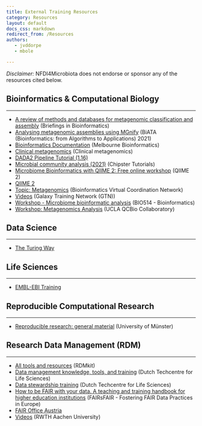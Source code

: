 ```yaml
---
title: External Training Resources
category: Resources
layout: default
docs_css: markdown
redirect_from: /Resources
authors:
   - jvddorpe
   - mbole

---
```

*Disclaimer:* NFDI4Microbiota does not endorse or sponsor any of the resources cited below.

## Bioinformatics & Computational Biology
---
* [A review of methods and databases for metagenomic classification and assembly](https://doi.org/10.1093/bib/bbx120) (Briefings in Bioinformatics)
* [Analysing metagenomic assemblies using MGnify](https://biata-mgnify-2021.readthedocs.io/en/latest/index.html#mgnify-biata-2021) (BiATA (Bioinformatics: from Algorithms to Applications) 2021)
* [Bioinformatics Documentation](https://www.melbournebioinformatics.org.au/tutorials/#tutorials-and-protocols) (Melbourne Bioinformatics)
* [Clinical metagenomics](https://doi.org/10.1038/s41576-019-0113-7) (Clinical metagenomics)
* [DADA2 Pipeline Tutorial (1.16)](https://benjjneb.github.io/dada2/tutorial.html)
* [Microbial community analysis (2021)](https://www.youtube.com/playlist?list=PLjiXAZO27elBjPaknlze6BkxebpEuj9KL) (Chipster Tutorials)
* [Microbiome Bioinformatics with QIIME 2: Free online workshop](https://www.youtube.com/playlist?list=PLbVDKwGpb3XmkQmoBy1wh3QfWlWdn_pTT) (QIIME 2)
* [QIIME 2](https://docs.qiime2.org/2022.8/tutorials/)
* [Topic: Metagenomics](https://www.youtube.com/playlist?list=PL4K-daRUS2A9kPIMSuEIOODwt5YK3OMuv) (Bioinformatics Virtual Coordination Network)
* [Videos](https://training.galaxyproject.org/training-material/videos/) (Galaxy Training Network (GTN))
* [Workshop - Microbiome bioinformatic analysis](http://siobhonlegan.com/BIO514-microbiome/02_bioinformatics.html) (BIO514 - Bioinformatics)
* [Workshop: Metagenomics Analysis](https://youtube.com/playlist?list=PLOXLw2he7kYpET_tQK7wdEw739Lgz-HAf) (UCLA QCBio Collaboratory)

## Data Science
---
* [The Turing Way](https://the-turing-way.netlify.app/welcome)

## Life Sciences
---
* [EMBL-EBI Training](https://www.ebi.ac.uk/training/)

## Reproducible Computational Research
---
* [Reproducible research: general material](https://confluence.uni-muenster.de/display/r2s2/Reproducible+research%3A+general+material) (University of Münster)

## Research Data Management (RDM)
---
* [All tools and resources](https://rdmkit.elixir-europe.org/all_tools_and_resources) (RDMkit)
* [Data management knowledge, tools, and training](https://www.dtls.nl/fair-data/training/data-management-knowledge-tools/) (Dutch Techcentre for Life Sciences)
* [Data stewardship training](https://www.dtls.nl/training-and-education/data-related-training/) (Dutch Techcentre for Life Sciences)
* [How to be FAIR with your data. A teaching and training handbook for higher education institutions](https://doi.org/10.5281/zenodo.6674301) (FAIRsFAIR - Fostering FAIR Data Practices in Europe)
* [FAIR Office Austria](https://fair-office.at/lernen-sie-mehr/?lang=en)
* [Videos](https://www.rwth-aachen.de/cms/root/Forschung/Forschungsdatenmanagement/Weiterbildungsangebote/~udzt/Lehrvideos/?lidx=1) (RWTH Aachen University)

